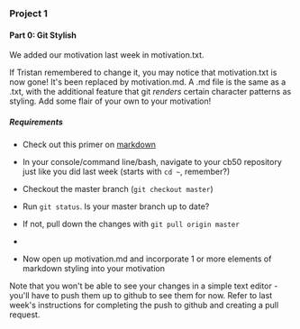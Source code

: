 ### Project 1

#### Part 0: Git Stylish

We added our motivation last week in motivation.txt.

If Tristan remembered to change it, you may notice that motivation.txt is now gone! It's been replaced by motivation.md.
A .md file is the same as a .txt, with the additional feature that git *renders* certain character patterns as styling.
Add some flair of your own to your motivation!

##### Requirements

* Check out this primer on [markdown](https://github.com/adam-p/markdown-here/wiki/Markdown-Cheatsheet)

* In your console/command line/bash, navigate to your cb50 repository just like you did last week (starts with ```cd ~```, remember?)

* Checkout the master branch (```git checkout master```) 

* Run ```git status```. Is your master branch up to date?

* If not, pull down the changes with ```git pull origin master```

* 

* Now open up motivation.md and incorporate 1 or more elements of markdown styling into your motivation

Note that you won't be able to see your changes in a simple text editor - you'll have to push them up to github to see them for now.
Refer to last week's instructions for completing the push to github and creating a pull request.
